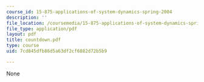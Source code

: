 ```yaml
---
course_id: 15-875-applications-of-system-dynamics-spring-2004
description: ''
file_location: /coursemedia/15-875-applications-of-system-dynamics-spring-2004/7cd845dfb86d5a63df2cf6882d72b5b9_countdown.pdf
file_type: application/pdf
layout: pdf
title: countdown.pdf
type: course
uid: 7cd845dfb86d5a63df2cf6882d72b5b9

---
```

None